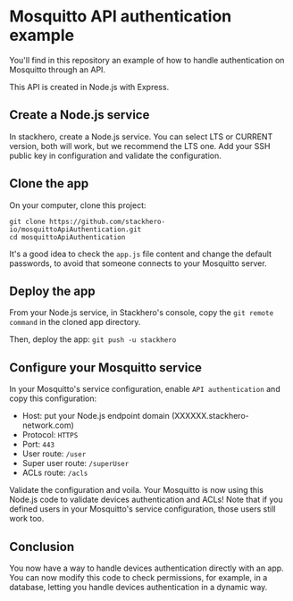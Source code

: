 # Mosquitto API authentication example

You'll find in this repository an example of how to handle authentication on Mosquitto through an API.

This API is created in Node.js with Express.


## Create a Node.js service

In stackhero, create a Node.js service. You can select LTS or CURRENT version, both will work, but we recommend the LTS one.
Add your SSH public key in configuration and validate the configuration.


## Clone the app

On your computer, clone this project:

```
git clone https://github.com/stackhero-io/mosquittoApiAuthentication.git
cd mosquittoApiAuthentication
```

It's a good idea to check the `app.js` file content and change the default passwords, to avoid that someone connects to your Mosquitto server.


## Deploy the app

From your Node.js service, in Stackhero's console, copy the `git remote command` in the cloned app directory.

Then, deploy the app: `git push -u stackhero`


## Configure your Mosquitto service

In your Mosquitto's service configuration, enable `API authentication` and copy this configuration:
  - Host: put your Node.js endpoint domain (XXXXXX.stackhero-network.com)
  - Protocol: `HTTPS`
  - Port: `443`
  - User route: `/user`
  - Super user route: `/superUser`
  - ACLs route: `/acls`

Validate the configuration and voila. Your Mosquitto is now using this Node.js code to validate devices authentication and ACLs!
Note that if you defined users in your Mosquitto's service configuration, those users still work too.


## Conclusion

You now have a way to handle devices authentication directly with an app.
You can now modify this code to check permissions, for example, in a database, letting you handle devices authentication in a dynamic way.